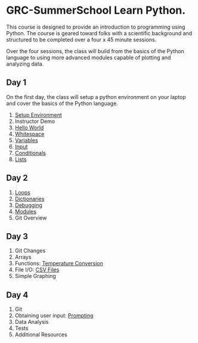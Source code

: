 # GRC-SummerSchool Learn Python.

This course is designed to provide an introduction to programming using Python. The 
course is geared toward folks with a scientific background and structured to be 
completed over a four x 45 minute sessions.

Over the four sessions, the class will build from the basics of the Python
language to using more advanced modules capable of plotting and analyzing 
data.

## Day 1

On the first day, the class will setup a python environment on your laptop
and cover the basics of the Python language.

1. [Setup Environment](Day1/Setup.md)
1. Instructor Demo
1. [Hello World](Day1/HelloWorld.md)
1. [Whitespace](Day1/Whitespace.md)
1. [Variables](Day1/Variables.md)
1. [Input](Day1/Input.md)
1. [Conditionals](Day1/Conditionals.md)
1. [Lists](Day1/Lists.md)

## Day 2

1. [Loops](Day2/Loops.md)
1. [Dictionaries](Day2/Dictionaries)
1. [Debugging](Day2/Debugging.md)
1. [Modules](Day2/Modules.md)
1. Git Overview

## Day 3

1. Git Changes
1. Arrays
1. Functions: [Temperature Conversion](Day3/TemperatureConversion.md)
1. File I/O: [CSV Files](Day3/CSVFiles.md)
1. Simple Graphing

## Day 4

1. Git
1. Obtaining user input: [Prompting](Day4/Prompting.md)
1. Data Analysis
1. Tests
1. Additional Resources

